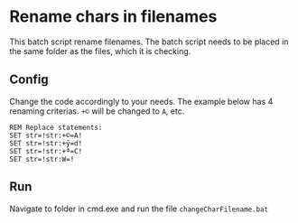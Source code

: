 # Rename chars in filenames

This batch script rename filenames. The batch script needs to be placed in the same folder as the files, which it is checking.

## Config

Change the code accordingly to your needs. The example below has 4 renaming criterias. `+©` will be changed to `A`, etc.

```
REM Replace statements:
SET str=!str:+©=A!  
SET str=!str:+ÿ=d!  
SET str=!str:+ª=C!  
SET str=!str:W=!  
```

## Run

Navigate to folder in cmd.exe and run the file `changeCharFilename.bat`
